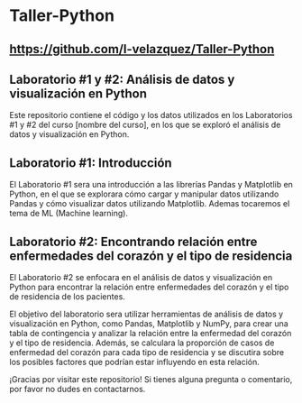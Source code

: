 # Taller-Python

## https://github.com/l-velazquez/Taller-Python

## Laboratorio #1 y #2: Análisis de datos y visualización en Python
Este repositorio contiene el código y los datos utilizados en los Laboratorios #1 y #2 del curso [nombre del curso], en los que se exploró el análisis de datos y visualización en Python.

## Laboratorio #1: Introducción
El Laboratorio #1 sera una introducción a las librerías Pandas y Matplotlib en Python, en el que se explorara cómo cargar y manipular datos utilizando Pandas y cómo visualizar datos utilizando Matplotlib. Ademas tocaremos el tema de ML (Machine learning).

## Laboratorio #2: Encontrando relación entre enfermedades del corazón y el tipo de residencia
El Laboratorio #2 se enfocara en el análisis de datos y visualización en Python para encontrar la relación entre enfermedades del corazón y el tipo de residencia de los pacientes.

El objetivo del laboratorio sera utilizar herramientas de análisis de datos y visualización en Python, como Pandas, Matplotlib y NumPy, para crear una tabla de contingencia y analizar la relación entre la enfermedad del corazón y el tipo de residencia. Además, se calculara la proporción de casos de enfermedad del corazón para cada tipo de residencia y se discutira sobre los posibles factores que podrían estar influyendo en esta relación.

¡Gracias por visitar este repositorio! Si tienes alguna pregunta o comentario, por favor no dudes en contactarnos.
